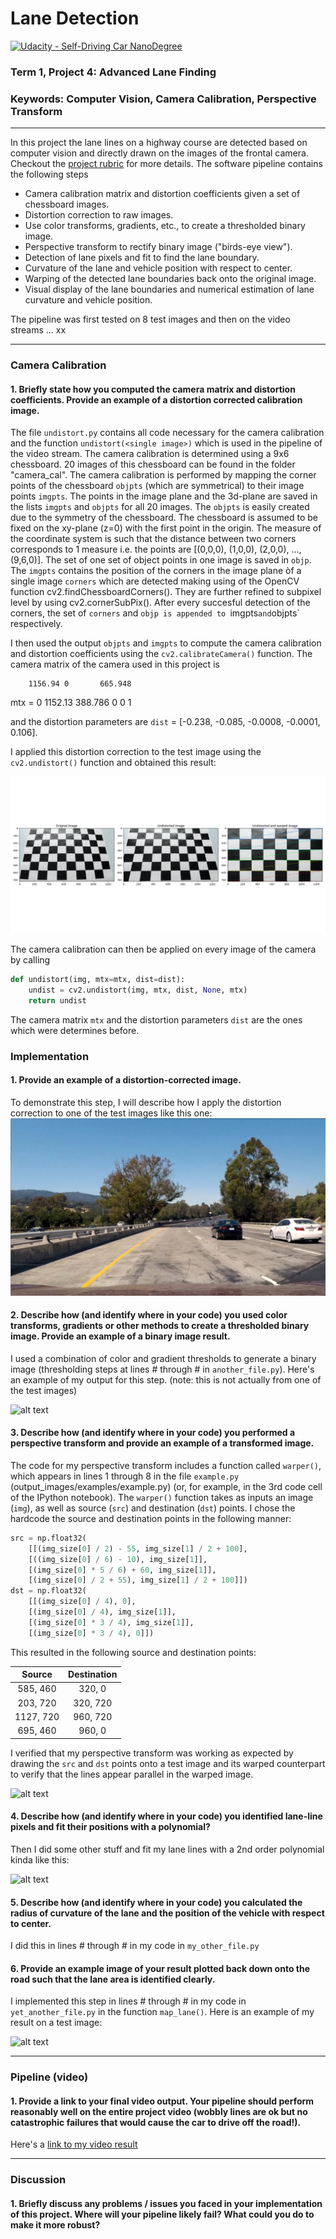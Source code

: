 # Lane Detection
[![Udacity - Self-Driving Car NanoDegree](https://s3.amazonaws.com/udacity-sdc/github/shield-carnd.svg)](http://www.udacity.com/drive)

### Term 1, Project 4: Advanced Lane Finding
### Keywords: Computer Vision, Camera Calibration, Perspective Transform

---

In this project the lane lines on a highway course are detected based on computer vision and directly drawn on the images of the frontal camera. Checkout the [project rubric](https://review.udacity.com/#!/rubrics/571/view) for more details.
The software pipeline contains the following steps

* Camera calibration matrix and distortion coefficients given a set of chessboard images.
* Distortion correction to raw images.
* Use color transforms, gradients, etc., to create a thresholded binary image.
* Perspective transform to rectify binary image ("birds-eye view").
* Detection of lane pixels and fit to find the lane boundary.
* Curvature of the lane and vehicle position with respect to center.
* Warping of the detected lane boundaries back onto the original image.
* Visual display of the lane boundaries and numerical estimation of lane curvature and vehicle position.

The pipeline was first tested on 8 test images and then on the video streams ...
xx 


[//]: # (Image References)

[image1]: ./Figures/Distortion.png "Undistorted"
[image2]: ./test_images/test1.jpg "Road Transformed"
[image3]: ./examples/binary_combo_example.jpg "Binary Example"
[image4]: ./examples/warped_straight_lines.jpg "Warp Example"
[image5]: ./examples/color_fit_lines.jpg "Fit Visual"
[image6]: ./examples/example_output.jpg "Output"
[video1]: ./project_video.mp4 "Video"
---

### Camera Calibration

#### 1. Briefly state how you computed the camera matrix and distortion coefficients. Provide an example of a distortion corrected calibration image.
The file `undistort.py` contains all code necessary for the camera calibration and the function `undistort(<single image>)` which is used in the pipeline of the video stream.
The camera calibration is determined using a 9x6 chessboard. 20 images of this chessboard can be found in the folder "camera_cal". The camera calibration is performed by mapping the corner points of the chessboard `objpts` (which are symmetrical)
to their image points `imgpts`.
The points in the image plane and the 3d-plane are saved in the lists `imgpts` and `objpts` for all 20 images.
The `objpts` is easily created due to the symmetry of the chessboard. The chessboard is assumed to be fixed on the xy-plane (z=0) with the first point in the origin.
The measure of the coordinate system is such that the distance between two corners corresponds to 1 measure i.e. the points are [(0,0,0), (1,0,0), (2,0,0), ..., (9,6,0)]. The set of one set of object points in one image is saved in `objp`.
The `imgpts` contains the position of the corners in the image plane òf a single image `corners` which are detected making using of the OpenCV function cv2.findChessboardCorners(). They are further refined to subpixel level by using cv2.cornerSubPix().
After every succesful detection of the corners, the set of `corners` and `objp is appended to `imgpts` and `objpts` respectively.

I then used the output `objpts` and `imgpts` to compute the camera calibration and distortion coefficients using the `cv2.calibrateCamera()` function.
The camera matrix of the camera used in this project is

		1156.94	0		665.948
mtx = 	0		1152.13	388.786
		0		0		1

and the distortion parameters are `dist` = [-0.238, -0.085, -0.0008, -0.0001, 0.106].

I applied this distortion correction to the test image using the `cv2.undistort()` function and obtained this result: 

![alt text][image1]

The camera calibration can then be applied on every image of the camera by calling

```python
def undistort(img, mtx=mtx, dist=dist):
    undist = cv2.undistort(img, mtx, dist, None, mtx)
    return undist
```
The camera matrix `mtx` and the distortion parameters `dist` are the ones which were determines before.


### Implementation

#### 1. Provide an example of a distortion-corrected image.

To demonstrate this step, I will describe how I apply the distortion correction to one of the test images like this one:
![alt text][image2]

#### 2. Describe how (and identify where in your code) you used color transforms, gradients or other methods to create a thresholded binary image.  Provide an example of a binary image result.

I used a combination of color and gradient thresholds to generate a binary image (thresholding steps at lines # through # in `another_file.py`).  Here's an example of my output for this step.  (note: this is not actually from one of the test images)

![alt text][image3]

#### 3. Describe how (and identify where in your code) you performed a perspective transform and provide an example of a transformed image.

The code for my perspective transform includes a function called `warper()`, which appears in lines 1 through 8 in the file `example.py` (output_images/examples/example.py) (or, for example, in the 3rd code cell of the IPython notebook).  The `warper()` function takes as inputs an image (`img`), as well as source (`src`) and destination (`dst`) points.  I chose the hardcode the source and destination points in the following manner:

```python
src = np.float32(
    [[(img_size[0] / 2) - 55, img_size[1] / 2 + 100],
    [((img_size[0] / 6) - 10), img_size[1]],
    [(img_size[0] * 5 / 6) + 60, img_size[1]],
    [(img_size[0] / 2 + 55), img_size[1] / 2 + 100]])
dst = np.float32(
    [[(img_size[0] / 4), 0],
    [(img_size[0] / 4), img_size[1]],
    [(img_size[0] * 3 / 4), img_size[1]],
    [(img_size[0] * 3 / 4), 0]])
```

This resulted in the following source and destination points:

| Source        | Destination   | 
|:-------------:|:-------------:| 
| 585, 460      | 320, 0        | 
| 203, 720      | 320, 720      |
| 1127, 720     | 960, 720      |
| 695, 460      | 960, 0        |

I verified that my perspective transform was working as expected by drawing the `src` and `dst` points onto a test image and its warped counterpart to verify that the lines appear parallel in the warped image.

![alt text][image4]

#### 4. Describe how (and identify where in your code) you identified lane-line pixels and fit their positions with a polynomial?

Then I did some other stuff and fit my lane lines with a 2nd order polynomial kinda like this:

![alt text][image5]

#### 5. Describe how (and identify where in your code) you calculated the radius of curvature of the lane and the position of the vehicle with respect to center.

I did this in lines # through # in my code in `my_other_file.py`

#### 6. Provide an example image of your result plotted back down onto the road such that the lane area is identified clearly.

I implemented this step in lines # through # in my code in `yet_another_file.py` in the function `map_lane()`.  Here is an example of my result on a test image:

![alt text][image6]

---

### Pipeline (video)

#### 1. Provide a link to your final video output.  Your pipeline should perform reasonably well on the entire project video (wobbly lines are ok but no catastrophic failures that would cause the car to drive off the road!).

Here's a [link to my video result](./project_video.mp4)

---

### Discussion

#### 1. Briefly discuss any problems / issues you faced in your implementation of this project.  Where will your pipeline likely fail?  What could you do to make it more robust?
